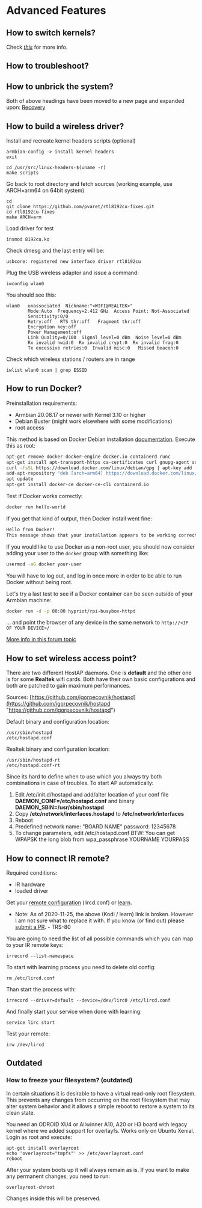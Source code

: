 # Advanced Features

## How to switch kernels?

Check [_this_](https://www.armbian.com/kernel/) for more info.

## How to troubleshoot?
## How to unbrick the system?

Both of above headings have been moved to a new page and expanded upon: [Recovery](User-Guide_Recovery.md)

## How to build a wireless driver?

Install and recreate kernel headers scripts (optional)

	armbian-config -> install kernel headers
	exit

	cd /usr/src/linux-headers-$(uname -r)
	make scripts

Go back to root directory and fetch sources (working example, use ARCH=arm64 on 64bit system)

	cd
	git clone https://github.com/pvaret/rtl8192cu-fixes.git
	cd rtl8192cu-fixes
	make ARCH=arm
Load driver for test

	insmod 8192cu.ko

Check dmesg and the last entry will be:

	usbcore: registered new interface driver rtl8192cu

Plug the USB wireless adaptor and issue a command:

	iwconfig wlan0
You should see this:

	wlan0   unassociated  Nickname:"<WIFI@REALTEK>"
			Mode:Auto  Frequency=2.412 GHz  Access Point: Not-Associated
			Sensitivity:0/0
			Retry:off   RTS thr:off   Fragment thr:off
			Encryption key:off
			Power Management:off
			Link Quality=0/100  Signal level=0 dBm  Noise level=0 dBm
			Rx invalid nwid:0  Rx invalid crypt:0  Rx invalid frag:0
			Tx excessive retries:0  Invalid misc:0   Missed beacon:0

Check which wireless stations / routers are in range

	iwlist wlan0 scan | grep ESSID

## How to run Docker? 

Preinstallation requirements:

- Armbian 20.08.17 or newer with Kernel 3.10 or higher
- Debian Buster (might work elsewhere with some modifications)
- root access

This method is based on Docker Debian installation [documentation](https://docs.docker.com/engine/install/debian/). Execute this as root:

```bash
apt-get remove docker docker-engine docker.io containerd runc
apt-get install apt-transport-https ca-certificates curl gnupg-agent software-properties-common
curl -fsSL https://download.docker.com/linux/debian/gpg | apt-key add -
add-apt-repository "deb [arch=arm64] https://download.docker.com/linux/debian $(lsb_release -cs) stable"
apt update
apt-get install docker-ce docker-ce-cli containerd.io
``` 

Test if Docker works correctly:

```bash
docker run hello-world
```

If you get that kind of output, then Docker install went fine:

```bash
Hello from Docker!
This message shows that your installation appears to be working correctly.
```

If you would like to use Docker as a non-root user, you should now consider adding your user to the `docker` group with something like:

```bash
usermod -aG docker your-user
``` 

You will have to log out, and log in once more in order to be able to run Docker without being root.

Let's try a last test to see if a Docker container can be seen outside of your Armbian machine:

```bash
docker run -d -p 80:80 hypriot/rpi-busybox-httpd
```

... and point the browser of any device in the same network to `http://<IP OF YOUR DEVICE>/`

[More info in this forum topic](https://forum.armbian.com/topic/490-docker-on-armbian/)

## How to set wireless access point?

There are two different HostAP daemons. One is **default** and the other one is for some **Realtek** wifi cards. Both have their own basic configurations and both are patched to gain maximum performances.

Sources: [https://github.com/igorpecovnik/hostapd](https://github.com/igorpecovnik/hostapd "https://github.com/igorpecovnik/hostapd")

Default binary and configuration location:

	/usr/sbin/hostapd
	/etc/hostapd.conf

Realtek binary and configuration location:

	/usr/sbin/hostapd-rt
	/etc/hostapd.conf-rt

Since its hard to define when to use which you always try both combinations in case of troubles. To start AP automatically:

1. Edit /etc/init.d/hostapd and add/alter location of your conf file **DAEMON_CONF=/etc/hostapd.conf** and binary **DAEMON_SBIN=/usr/sbin/hostapd**
2. Copy **/etc/network/interfaces.hostapd** to **/etc/network/interfaces**
3. Reboot
4. Predefined network name: "BOARD NAME" password: 12345678
5. To change parameters, edit /etc/hostapd.conf BTW: You can get WPAPSK the long blob from wpa_passphrase YOURNAME YOURPASS

## How to connect IR remote?

Required conditions:

- IR hardware
- loaded driver

Get your [remote configuration](https://lirc.sourceforge.net/remotes/) (lircd.conf) or [learn](https://kodi.wiki/view/HOW-TO:Setup_Lirc#Learning_Commands).

- Note: As of 2020-11-25, the above (Kodi / learn) link is broken.  However I am not sure what to replace it with.  If you know (or find out) please [submit a PR](/Process_Contribute/).  - TRS-80

You are going to need the list of all possible commands which you can map to your IR remote keys:

	irrecord --list-namespace

To start with learning process you need to delete old config:

	rm /etc/lircd.conf

Than start the process with:

	irrecord --driver=default --device=/dev/lirc0 /etc/lircd.conf

And finally start your service when done with learning:

	service lirc start

Test your remote:

	irw /dev/lircd

## Outdated

### How to freeze your filesystem? (outdated)

In certain situations it is desirable to have a virtual read-only root filesystem. This prevents any changes from occurring on the root filesystem that may alter system behavior and it allows a simple reboot to restore a system to its clean state.

You need an ODROID XU4 or Allwinner A10, A20 or H3 board with legacy kernel where we added support for overlayfs. Works only on Ubuntu Xenial. Login as root and execute:

	apt-get install overlayroot
	echo 'overlayroot="tmpfs"' >> /etc/overlayroot.conf
	reboot

After your system boots up it will always remain as is. If you want to make any permanent changes, you need to run:

	overlayroot-chroot

Changes inside this will be preserved.

